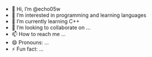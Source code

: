 - 👋 Hi, I’m @echo05w
- 👀 I’m interested in programming and learning languages
- 🌱 I’m currently learning C++
- 💞️ I’m looking to collaborate on ...
- 📫 How to reach me ...
- 😄 Pronouns: ...
- ⚡ Fun fact: ...

<!---
echo05w/echo05w is a ✨ special ✨ repository because its `README.md` (this file) appears on your GitHub profile.
You can click the Preview link to take a look at your changes.
--->
